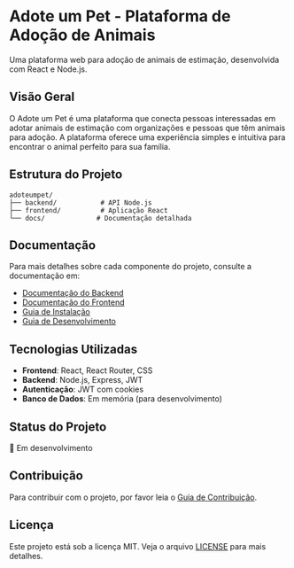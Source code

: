 # Adote um Pet - Plataforma de Adoção de Animais

Uma plataforma web para adoção de animais de estimação, desenvolvida com React e Node.js.

## Visão Geral

O Adote um Pet é uma plataforma que conecta pessoas interessadas em adotar animais de estimação com organizações e pessoas que têm animais para adoção. A plataforma oferece uma experiência simples e intuitiva para encontrar o animal perfeito para sua família.

## Estrutura do Projeto

```
adoteumpet/
├── backend/           # API Node.js
├── frontend/          # Aplicação React
└── docs/             # Documentação detalhada
```

## Documentação

Para mais detalhes sobre cada componente do projeto, consulte a documentação em:

- [Documentação do Backend](docs/backend.md)
- [Documentação do Frontend](docs/frontend.md)
- [Guia de Instalação](docs/installation.md)
- [Guia de Desenvolvimento](docs/development.md)

## Tecnologias Utilizadas

- **Frontend**: React, React Router, CSS
- **Backend**: Node.js, Express, JWT
- **Autenticação**: JWT com cookies
- **Banco de Dados**: Em memória (para desenvolvimento)

## Status do Projeto

🚧 Em desenvolvimento

## Contribuição

Para contribuir com o projeto, por favor leia o [Guia de Contribuição](docs/contributing.md).

## Licença

Este projeto está sob a licença MIT. Veja o arquivo [LICENSE](LICENSE) para mais detalhes. 